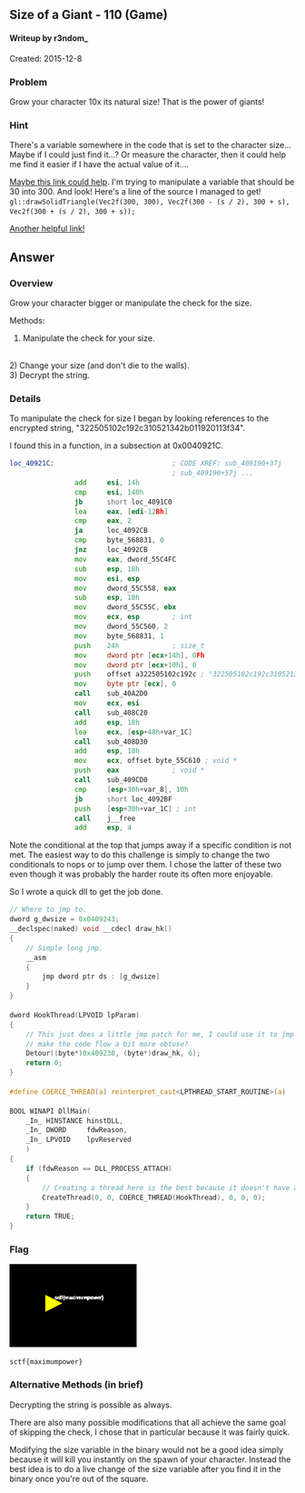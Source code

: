 ## Size of a Giant - 110 (Game) ##
#### Writeup by r3ndom_ #####
Created: 2015-12-8

### Problem ###
Grow your character 10x its natural size! That is the power of giants!

### Hint ###
There's a variable somewhere in the code that is set to the character size... Maybe if I could just find it...? Or measure the character, then it could help me find it easier if I have the actual value of it....

[Maybe this link could help](http://securityxploded.com/dll-injection-and-hooking.php). I'm trying to manipulate a variable that should be 30 into 300.
And look! Here's a line of the source I managed to get!
`gl::drawSolidTriangle(Vec2f(300, 300), Vec2f(300 - (s / 2), 300 + s), Vec2f(300 + (s / 2), 300 + s));`

[Another helpful link!](https://libcinder.org/docs/reference/opengl.html)

## Answer ##

### Overview ###
Grow your character bigger or manipulate the check for the size.

Methods:
<br/>
1) Manipulate the check for your size.
<br/>
2) Change your size (and don't die to the walls).
<br/>
3) Decrypt the string.

### Details ###

To manipulate the check for size I began by looking references to the encrypted string, "322505102c192c310521342b011920113f34".

I found this in a function, in a subsection at 0x0040921C.

```asm
loc_40921C:                             ; CODE XREF: sub_409190+37j
                                        ; sub_409190+57j ...
                add     esi, 14h
                cmp     esi, 140h
                jb      short loc_4091C0
                lea     eax, [edi-12Bh]
                cmp     eax, 2
                ja      loc_4092CB
                cmp     byte_568831, 0
                jnz     loc_4092CB
                mov     eax, dword_55C4FC
                sub     esp, 18h
                mov     esi, esp
                mov     dword_55C558, eax
                sub     esp, 18h
                mov     dword_55C55C, ebx
                mov     ecx, esp        ; int
                mov     dword_55C560, 2
                mov     byte_568831, 1
                push    24h             ; size_t
                mov     dword ptr [ecx+14h], 0Fh
                mov     dword ptr [ecx+10h], 0
                push    offset a322505102c192c ; "322505102c192c310521342b011920113f34"
                mov     byte ptr [ecx], 0
                call    sub_40A2D0
                mov     ecx, esi
                call    sub_408C20
                add     esp, 18h
                lea     ecx, [esp+48h+var_1C]
                call    sub_408D30
                add     esp, 18h
                mov     ecx, offset byte_55C610 ; void *
                push    eax             ; void *
                call    sub_409CD0
                cmp     [esp+30h+var_8], 10h
                jb      short loc_4092BF
                push    [esp+30h+var_1C] ; int
                call    j__free
                add     esp, 4
```

Note the conditional at the top that jumps away if a specific condition is not met. The easiest way to do this challenge is simply to change the two conditionals to nops or to jump over them. I chose the latter of these two even though it was probably the harder route its often more enjoyable.

So I wrote a quick dll to get the job done.

```c
// Where to jmp to.
dword g_dwsize = 0x0409243;
__declspec(naked) void __cdecl draw_hk()
{
    // Simple long jmp.
	__asm
	{
		jmp dword ptr ds : [g_dwsize]
	}
}

dword HookThread(LPVOID lpParam)
{
	// This just does a little jmp patch for me, I could use it to jmp directly over but I figured why not
	// make the code flow a bit more obtuse?
	Detour((byte*)0x409230, (byte*)draw_hk, 6);
	return 0;
}

#define COERCE_THREAD(a) reinterpret_cast<LPTHREAD_START_ROUTINE>(a)

BOOL WINAPI DllMain(
	_In_ HINSTANCE hinstDLL,
	_In_ DWORD     fdwReason,
	_In_ LPVOID    lpvReserved
	)
{
	if (fdwReason == DLL_PROCESS_ATTACH)
	{
	    // Creating a thread here is the best because it doesn't have a chance to cause deadlock.
		CreateThread(0, 0, COERCE_THREAD(HookThread), 0, 0, 0);
	}
	return TRUE;
}
```

### Flag ###

![](images/game3_flag.PNG)

    sctf{maximumpower}

### Alternative Methods (in brief) ###

Decrypting the string is possible as always. 

There are also many possible modifications that all achieve the same goal of skipping the check, I chose that in particular because it was fairly quick.

Modifying the size variable in the binary would not be a good idea simply because it will kill you instantly on the spawn of your character. Instead the best idea is to do a live change of the size variable after you find it in the binary once you're out of the square.
